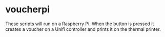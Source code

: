 # voucherpi
These scripts will run on a Raspberry Pi.  When the button is pressed it creates a voucher on a Unifi controller and prints it on the thermal printer.
